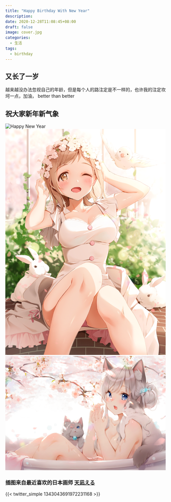 ```yaml
---
title: "Happy Birthday With New Year"
description:
date: 2020-12-28T11:08:45+08:00
draft: false
image: cover.jpg
categories:
  - 生活
tags:
  - birthday
---
```


## 又长了一岁

越来越没办法忽视自己的年龄，但是每个人的路注定是不一样的，也许我的注定坎坷一点，加油， better than better

## 祝大家新年新气象

![Happy New Year](new-year.PNG)
![Rabbit Girl](rabbit.PNG)
![Cat Girl](cat.PNG)

### 插图来自最近喜欢的日本画师 [天凪える](//twitter.com/amanagiel)

{{< twitter_simple 1343043691972231168 >}}
